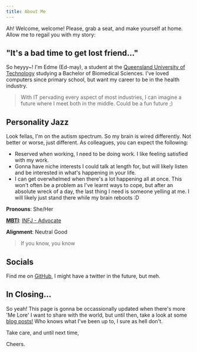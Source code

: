 ```yaml
---
title: About Me
---
```


Ah! Welcome, welcome! Please, grab a seat, and make yourself at home. Allow me to regail you with my story:

## "It's a bad time to get lost friend..."
So heyyy~! I'm Edme (Ed-may), a student at the [Queensland University of Technology](https://qut.edu.au) studying a Bachelor of Biomedical Sciences. I've loved computers since primary school, but want my career to be in the health industry.
> With IT pervading every aspect of most industries, I can imagine a future where I meet both in the middle. Could be a fun future ;)

## Personality Jazz
Look fellas, I'm on the autism spectrum. So my brain is wired differently. Not better or worse, just different. As colleagues, you can expect the following:
- Reserved when working, I need to be doing work. I like feeling satisfied with my work.
- Gonna have niche interests I could talk at length for, but will likely listen and be interested in what's happening in your life.
- I can get overwhelmed when there's a lot happening all at once. This won't often be a problem as I've learnt ways to cope, but after an absolute wreck of a day, the last thing I need is someone yelling at me. I will likely just stand there while my brain reboots :D

**Pronouns**: She/Her

**[MBTI](https://www.16personalities.com)**: [INFJ - Advocate](https://www.16personalities.com/infj-personality)

**Alignment**: Neutral Good
> If you know, you know


## Socials
Find me on [GitHub](https://github.com/edamame-v), I might have a twitter in the future, but meh.

## In Closing...
So yeah! This page is gonna be occassionally updated when there's more 'Me Lore' I want to share with the world, but until then, take a look at some [blog posts!](https://edamame-v.github.io) Who knows what I've been up to, I sure as hell don't.

Take care, and until next time,

Cheers.